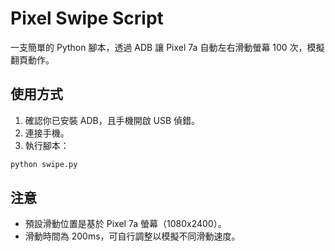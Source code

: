 # Pixel Swipe Script

一支簡單的 Python 腳本，透過 ADB 讓 Pixel 7a 自動左右滑動螢幕 100 次，模擬翻頁動作。

## 使用方式

1. 確認你已安裝 ADB，且手機開啟 USB 偵錯。
2. 連接手機。
3. 執行腳本：

```bash
python swipe.py
```

## 注意
- 預設滑動位置是基於 Pixel 7a 螢幕（1080x2400）。
- 滑動時間為 200ms，可自行調整以模擬不同滑動速度。
